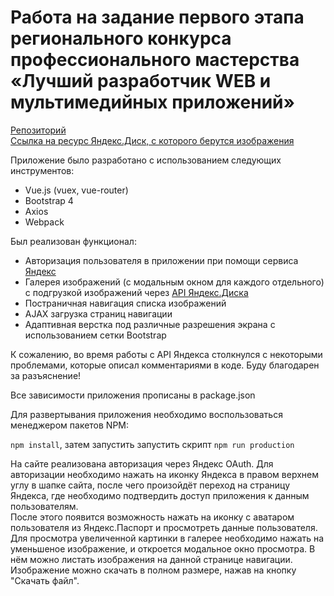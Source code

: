 Работа на задание первого этапа регионального конкурса профессионального мастерства «Лучший разработчик WEB и мультимедийных приложений»
=

[Репозиторий](https://github.com/JanWeek/WebCup2019)  
[Ссылка на ресурс Яндекс.Диск, с которого берутся изображения](https://yadi.sk/d/mRaE6cwof42rkw)

Приложение было разработано с использованием следующих инструментов:
* Vue.js (vuex, vue-router)
* Bootstrap 4
* Axios
* Webpack

Был реализован функционал:
* Авторизация пользователя в приложении при помощи сервиса [Яндекс](https://yandex.ru/promo/login)
* Галерея изображений (с модальным окном для каждого отдельного) с подгрузкой изображений через [API Яндекс.Диска](https://tech.yandex.ru/disk/api/concepts/quickstart-docpage/)
* Постраничная навигация списка изображений
* AJAX загрузка страниц навигации
* Адаптивная верстка под различные разрешения экрана с использованием сетки Bootstrap

К сожалению, во время работы с API Яндекса столкнулся с некоторыми проблемами, которые описал комментариями в коде. Буду благодарен за разъяснение!

Все зависимости приложения прописаны в package.json

Для развертывания приложения необходимо воспользоваться менеджером пакетов NPM:

`npm install`,
затем запустить запустить скрипт
`npm run production`

На сайте реализована авторизация через Яндекс OAuth. Для авторизации необходимо нажать на иконку Яндекса в правом верхнем углу в шапке сайта, после чего произойдёт переход на страницу Яндекса, где необходимо подтвердить доступ приложения к данным пользователям.  
После этого появится возможность нажать на иконку с аватаром пользователя из Яндекс.Паспорт и просмотреть данные пользователя.  
Для просмотра увеличенной картинки в галерее необходимо нажать на уменьшеное изображение, и откроется модальное окно просмотра. В нём можно листать изображения на данной странице навигации.  
Изображение можно скачать в полном размере, нажав на кнопку "Скачать файл".
